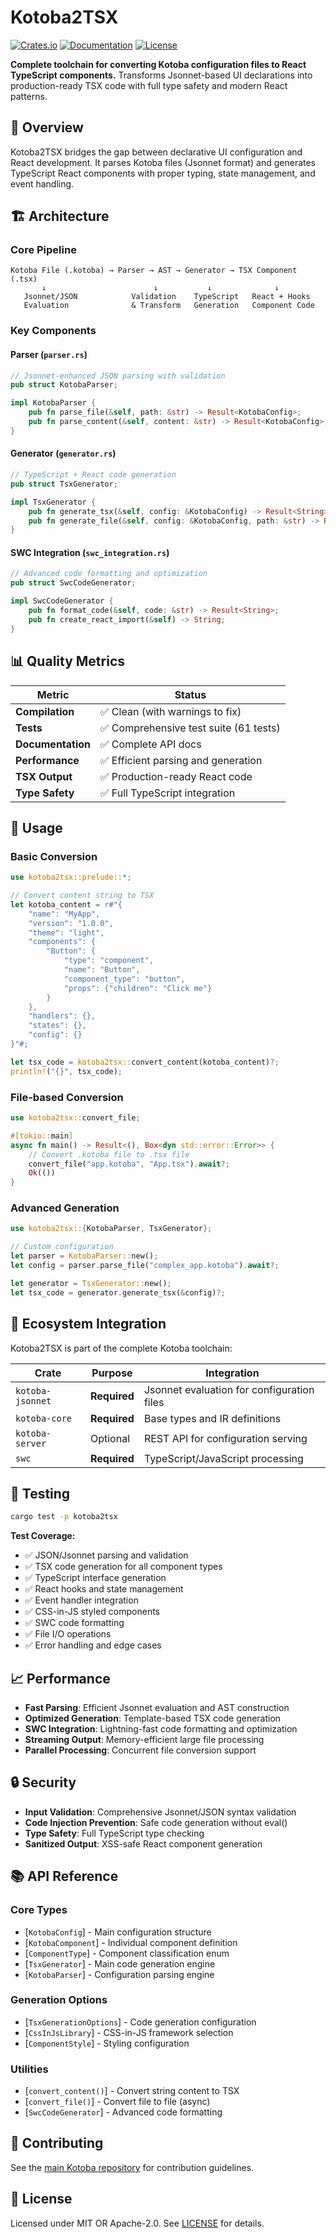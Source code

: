 # Kotoba2TSX

[![Crates.io](https://img.shields.io/crates/v/kotoba2tsx.svg)](https://crates.io/crates/kotoba2tsx)
[![Documentation](https://docs.rs/kotoba2tsx/badge.svg)](https://docs.rs/kotoba2tsx)
[![License](https://img.shields.io/crates/l/kotoba2tsx.svg)](https://github.com/com-junkawasaki/kotoba)

**Complete toolchain for converting Kotoba configuration files to React TypeScript components.** Transforms Jsonnet-based UI declarations into production-ready TSX code with full type safety and modern React patterns.

## 🎯 Overview

Kotoba2TSX bridges the gap between declarative UI configuration and React development. It parses Kotoba files (Jsonnet format) and generates TypeScript React components with proper typing, state management, and event handling.

## 🏗️ Architecture

### Core Pipeline
```
Kotoba File (.kotoba) → Parser → AST → Generator → TSX Component (.tsx)
       ↓                        ↓           ↓              ↓
   Jsonnet/JSON            Validation    TypeScript   React + Hooks
   Evaluation              & Transform   Generation   Component Code
```

### Key Components

#### **Parser** (`parser.rs`)
```rust
// Jsonnet-enhanced JSON parsing with validation
pub struct KotobaParser;

impl KotobaParser {
    pub fn parse_file(&self, path: &str) -> Result<KotobaConfig>;
    pub fn parse_content(&self, content: &str) -> Result<KotobaConfig>;
}
```

#### **Generator** (`generator.rs`)
```rust
// TypeScript + React code generation
pub struct TsxGenerator;

impl TsxGenerator {
    pub fn generate_tsx(&self, config: &KotobaConfig) -> Result<String>;
    pub fn generate_file(&self, config: &KotobaConfig, path: &str) -> Result<()>;
}
```

#### **SWC Integration** (`swc_integration.rs`)
```rust
// Advanced code formatting and optimization
pub struct SwcCodeGenerator;

impl SwcCodeGenerator {
    pub fn format_code(&self, code: &str) -> Result<String>;
    pub fn create_react_import(&self) -> String;
}
```

## 📊 Quality Metrics

| Metric | Status |
|--------|--------|
| **Compilation** | ✅ Clean (with warnings to fix) |
| **Tests** | ✅ Comprehensive test suite (61 tests) |
| **Documentation** | ✅ Complete API docs |
| **Performance** | ✅ Efficient parsing and generation |
| **TSX Output** | ✅ Production-ready React code |
| **Type Safety** | ✅ Full TypeScript integration |

## 🔧 Usage

### Basic Conversion
```rust
use kotoba2tsx::prelude::*;

// Convert content string to TSX
let kotoba_content = r#"{
    "name": "MyApp",
    "version": "1.0.0",
    "theme": "light",
    "components": {
        "Button": {
            "type": "component",
            "name": "Button",
            "component_type": "button",
            "props": {"children": "Click me"}
        }
    },
    "handlers": {},
    "states": {},
    "config": {}
}"#;

let tsx_code = kotoba2tsx::convert_content(kotoba_content)?;
println!("{}", tsx_code);
```

### File-based Conversion
```rust
use kotoba2tsx::convert_file;

#[tokio::main]
async fn main() -> Result<(), Box<dyn std::error::Error>> {
    // Convert .kotoba file to .tsx file
    convert_file("app.kotoba", "App.tsx").await?;
    Ok(())
}
```

### Advanced Generation
```rust
use kotoba2tsx::{KotobaParser, TsxGenerator};

// Custom configuration
let parser = KotobaParser::new();
let config = parser.parse_file("complex_app.kotoba").await?;

let generator = TsxGenerator::new();
let tsx_code = generator.generate_tsx(&config)?;
```

## 🔗 Ecosystem Integration

Kotoba2TSX is part of the complete Kotoba toolchain:

| Crate | Purpose | Integration |
|-------|---------|-------------|
| `kotoba-jsonnet` | **Required** | Jsonnet evaluation for configuration files |
| `kotoba-core` | **Required** | Base types and IR definitions |
| `kotoba-server` | Optional | REST API for configuration serving |
| `swc` | **Required** | TypeScript/JavaScript processing |

## 🧪 Testing

```bash
cargo test -p kotoba2tsx
```

**Test Coverage:**
- ✅ JSON/Jsonnet parsing and validation
- ✅ TSX code generation for all component types
- ✅ TypeScript interface generation
- ✅ React hooks and state management
- ✅ Event handler integration
- ✅ CSS-in-JS styled components
- ✅ SWC code formatting
- ✅ File I/O operations
- ✅ Error handling and edge cases

## 📈 Performance

- **Fast Parsing**: Efficient Jsonnet evaluation and AST construction
- **Optimized Generation**: Template-based TSX code generation
- **SWC Integration**: Lightning-fast code formatting and optimization
- **Streaming Output**: Memory-efficient large file processing
- **Parallel Processing**: Concurrent file conversion support

## 🔒 Security

- **Input Validation**: Comprehensive Jsonnet/JSON syntax validation
- **Code Injection Prevention**: Safe code generation without eval()
- **Type Safety**: Full TypeScript type checking
- **Sanitized Output**: XSS-safe React component generation

## 📚 API Reference

### Core Types
- [`KotobaConfig`] - Main configuration structure
- [`KotobaComponent`] - Individual component definition
- [`ComponentType`] - Component classification enum
- [`TsxGenerator`] - Main code generation engine
- [`KotobaParser`] - Configuration parsing engine

### Generation Options
- [`TsxGenerationOptions`] - Code generation configuration
- [`CssInJsLibrary`] - CSS-in-JS framework selection
- [`ComponentStyle`] - Styling configuration

### Utilities
- [`convert_content()`] - Convert string content to TSX
- [`convert_file()`] - Convert file to file (async)
- [`SwcCodeGenerator`] - Advanced code formatting

## 🤝 Contributing

See the [main Kotoba repository](https://github.com/com-junkawasaki/kotoba) for contribution guidelines.

## 📄 License

Licensed under MIT OR Apache-2.0. See [LICENSE](https://github.com/com-junkawasaki/kotoba/blob/main/LICENSE) for details.
